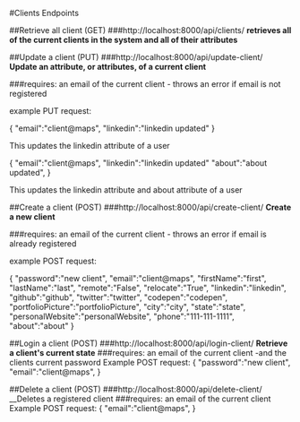 #Clients Endpoints

##Retrieve all client (GET)
###http://localhost:8000/api/clients/
__retrieves all of the current clients in the system and all of their attributes__

##Update a client (PUT)
###http://localhost:8000/api/update-client/
__Update an attribute, or attributes, of a current client__

###requires: an email of the current client - throws an error if email is not registered

example PUT request:

{
    "email":"client@maps",
    "linkedin":"linkedin updated"
}

This updates the linkedin attribute of a user

{
    "email":"client@maps",
    "linkedin":"linkedin updated"
    "about":"about updated",
}

This updates the linkedin attribute and about attribute of a user 


##Create a client (POST)
###http://localhost:8000/api/create-client/
__Create a new client__

###requires: an email of the current client - throws an error if email is already registered

example POST request:

  {
      "password":"new client",
      "email":"client@maps",
      "firstName":"first",
      "lastName":"last",
      "remote":"False",
      "relocate":"True",
      "linkedin":"linkedin",
      "github":"github",
      "twitter":"twitter",
      "codepen":"codepen",
      "portfolioPicture":"portfolioPicture",
      "city":"city",
      "state":"state",
      "personalWebsite":"personalWebsite",
      "phone":"111-111-1111",
      "about":"about"
  }

##Login a client (POST)
###http://localhost:8000/api/login-client/
__Retrieve a client's current state__
###requires: an email of the current client -and the clients current password
Example POST request:
{
    "password":"new client",
    "email":"client@maps",
}

##Delete a client (POST)
###http://localhost:8000/api/delete-client/
__Deletes a registered client
###requires: an email of the current client 
Example POST request:
{
    "email":"client@maps",
}
